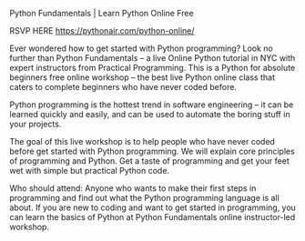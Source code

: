 Python Fundamentals | Learn Python Online Free

RSVP HERE https://pythonair.com/python-online/

Ever wondered how to get started with Python programming? Look no further than Python Fundamentals – a live Online Python tutorial in NYC with expert instructors from Practical Programming.
This is a Python for absolute beginners free online workshop – the best live Python online class that caters to complete beginners who have never coded before.

Python programming is the hottest trend in software engineering – it can be learned quickly and easily, and can be used to automate the boring stuff in your projects.

The goal of this live workshop is to help people who have never coded before get started with Python programming. We will explain core principles of programming and Python. Get a taste of programming and get your feet wet with simple but practical Python code.

Who should attend: Anyone who wants to make their first steps in programming and find out what the Python programming language is all about. If you are new to coding and want to get started in programming, you can learn the basics of Python at Python Fundamentals online instructor-led workshop.

